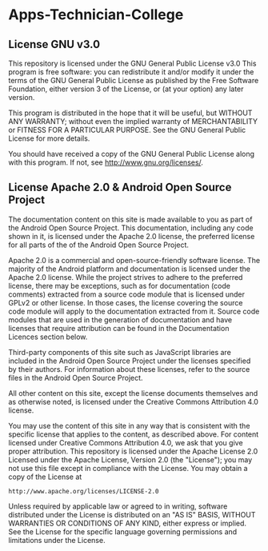 # Apps-Technician-College
## License GNU v3.0
This repository is licensed under the GNU General Public License v3.0
This program is free software: you can redistribute it and/or modify
it under the terms of the GNU General Public License as published by
the Free Software Foundation, either version 3 of the License, or
(at your option) any later version.

This program is distributed in the hope that it will be useful,
but WITHOUT ANY WARRANTY; without even the implied warranty of
MERCHANTABILITY or FITNESS FOR A PARTICULAR PURPOSE. See the
GNU General Public License for more details.

You should have received a copy of the GNU General Public License
along with this program. If not, see <http://www.gnu.org/licenses/>.
## License Apache 2.0 & Android Open Source Project
The documentation content on this site is made available to you as part of the Android Open Source Project. This documentation, including any code shown in it, is licensed under the Apache 2.0 license, the preferred license for all parts of the of the Android Open Source Project.

Apache 2.0 is a commercial and open-source-friendly software license. The majority of the Android platform and documentation is licensed under the Apache 2.0 license. While the project strives to adhere to the preferred license, there may be exceptions, such as for documentation (code comments) extracted from a source code module that is licensed under GPLv2 or other license. In those cases, the license covering the source code module will apply to the documentation extracted from it. Source code modules that are used in the generation of documentation and have licenses that require attribution can be found in the Documentation Licences section below.

Third-party components of this site such as JavaScript libraries are included in the Android Open Source Project under the licenses specified by their authors. For information about these licenses, refer to the source files in the Android Open Source Project.

All other content on this site, except the license documents themselves and as otherwise noted, is licensed under the Creative Commons Attribution 4.0 license.

You may use the content of this site in any way that is consistent with the specific license that applies to the content, as described above. For content licensed under Creative Commons Attribution 4.0, we ask that you give proper attribution.
This repository is licensed under the Apache License 2.0
Licensed under the Apache License, Version 2.0 (the "License");
you may not use this file except in compliance with the License.
You may obtain a copy of the License at

    http://www.apache.org/licenses/LICENSE-2.0

Unless required by applicable law or agreed to in writing, software
distributed under the License is distributed on an "AS IS" BASIS,
WITHOUT WARRANTIES OR CONDITIONS OF ANY KIND, either express or implied.
See the License for the specific language governing permissions and
limitations under the License.
